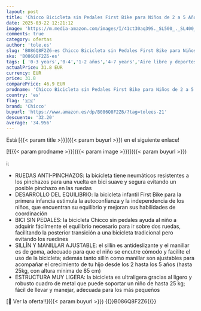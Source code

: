 ```yaml
---
layout: post
title: 'Chicco Bicicleta sin Pedales First Bike para Niños de 2 a 5 Años hasta 25 Kg  Bici para Aprender a Mantener el Equilibrio con Manillar y Sillín Ajustables  Color Verde - Juguetes para Niños'
date: 2025-03-22 12:21:12
image: 'https://m.media-amazon.com/images/I/41ct30aq39S._SL500_._SL400_.jpg'
comments: true
category: ofertas
author: 'tole.es'
slug: 'B086Q8F2Z6-es Chicco Bicicleta sin Pedales First Bike para Niños de 2 a...'
sku: 'B086Q8F2Z6-es'
tags: [ '0-3 years','0-4','1-2 años','4-7 years','Aire libre y deportes','Arborist Merchandising Root','Bebés','Bicicletas sin pedales para niños','Bicicletas, triciclos y correpasillos','Juguetes','Juguetes y juegos','Self Service','Special Features Stores','b6d17eda-2c26-45ed-a098-453a9f96e839_0','b6d17eda-2c26-45ed-a098-453a9f96e839_2801','b6d17eda-2c26-45ed-a098-453a9f96e839_3201','b6d17eda-2c26-45ed-a098-453a9f96e839_6501','b6d17eda-2c26-45ed-a098-453a9f96e839_7301','b6d17eda-2c26-45ed-a098-453a9f96e839_901','bicicleta','chicco','🇪🇸', ]
actualPrice: 31.8 EUR
currency: EUR
price: 31.8
comparePrice: 46.9 EUR
prodname: 'Chicco Bicicleta sin Pedales First Bike para Niños de 2 a 5 Años hasta 25 Kg  Bici para Aprender a Mantener el Equilibrio con Manillar y Sillín Ajustables  Color Verde - Juguetes para Niños'
country: 'es'
flag: '🇪🇸'
brand: 'Chicco'
buyurl: 'https://www.amazon.es/dp/B086Q8F2Z6/?tag=tolees-21'
descuento: '32.20'
average: '34.956'
---
```


Está [{{< param title >}}]({{< param buyurl >}}) en el siguiente enlace!

[![{{< param prodname >}}]({{< param image >}})]({{< param buyurl >}})

ℹ️:

- RUEDAS ANTI-PINCHAZOS: la bicicleta tiene neumáticos resistentes a los pinchazos para una vuelta en bici suave y segura evitando un posible pinchazo en las ruedas
- DESARROLLO DEL EQUILIBRIO: la bicicleta infantil First Bike para la primera infancia estimula la autoconfianza y la independencia de los niños, que encuentran su equilibrio y mejoran sus habilidades de coordinación
- BICI SIN PEDALES: la bicicleta Chicco sin pedales ayuda al niño a adquirir fácilmente el equilibrio necesario para ir sobre dos ruedas, facilitando la posterior transición a una bicicleta tradicional pero evitando los ruedines
- SILLÍN Y MANILLAR AJUSTABLE: el sillín es antideslizante y el manillar es de goma, adecuado para que el niño se encutre cómodo y facilite el uso de la bicicleta; además tanto sillín como manillar son ajustables para acompañar el crecimiento de tu hijo desde los 2 hasta los 5 años (hasta 25kg, con altura mínima de 85 cm)
- ESTRUCTURA MUY LIGERA: la bicicleta es ultraligera gracias al ligero y robusto cuadro de metal que puede soportar un niño de hasta 25 kg; fácil de llevar y manejar, adecuada para los más pequeños

[🛒 Ver la oferta!!]({{< param buyurl >}})
{{<world>}}B086Q8F2Z6{{</world>}}
